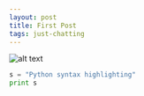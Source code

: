 ```yaml
---
layout: post
title: First Post
tags: just-chatting
---
```



![alt text]({{post.url}}/nostalgictree_art.jpg "test")


```python
s = "Python syntax highlighting"
print s
```